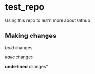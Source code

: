 # test_repo
Using this repo to learn more about Github

## Making changes

*bold* changes

_italic_ changes


__underlined__ changes?